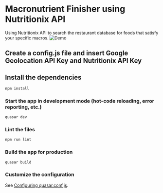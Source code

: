 # Macronutrient Finisher using Nutritionix API

Using Nutritionix API to search the restaurant database for foods that satisfy your specific macros.
![Demo](https://j.gifs.com/wVMnng.gif)

## Create a config.js file and insert Google Geolocation API Key and Nutritionix API Key

## Install the dependencies
```bash
npm install
```

### Start the app in development mode (hot-code reloading, error reporting, etc.)
```bash
quasar dev
```

### Lint the files
```bash
npm run lint
```

### Build the app for production
```bash
quasar build
```

### Customize the configuration
See [Configuring quasar.conf.js](https://quasar.dev/quasar-cli/quasar-conf-js).
